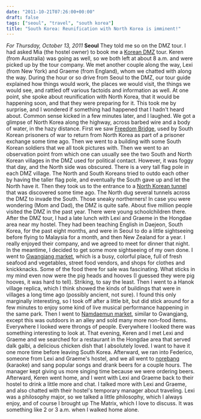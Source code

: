 ```yaml
---
date: "2011-10-21T07:26:00+00:00"
draft: false
tags: ["seoul", "travel", "south korea"]
title: "South Korea: Reunification with North Korea is imminent!"
---
```

*For Thursday, October 13, 2011* **Seoul** They told me so on the DMZ tour. I had asked Mia (the hostel owner) to book me a [Korean DMZ](http://www.google.com/search?pq=dmz&hl;=en&sugexp;=kjrmc&cp;=5&gs;_id=8&xhr;=t&q;=dmz+korea&gs;_sm=&gs;_upl=&bav;=on.2,or.r_gc.r_pw.,cf.osb&biw;=1600&bih;=773&um;=1&ie;=UTF-8&tbm;=isch&source;=og&sa;=N&tab;=wi) tour. Keren (from Australia) was going as well, so we both left at about 8 a.m. and were picked up by the tour company. We met another couple along the way, Lexi (from New York) and Graeme (from England), whom we chatted with along the way. During the hour or so drive from Seoul to the DMZ, our tour guide explained how things would work, the places we would visit, the things we would see, and rattled off various factoids and information as well. At one point, she spoke about reunification with North Korea, that it would be happening soon, and that they were preparing for it. This took me by surprise, and I wondered if something had happened that I hadn't heard about. Common sense kicked in a few minutes later, and I laughed. We got a glimpse of North Korea along the highway, across barbed wire and a body of water, in the hazy distance. First we saw [Freedom Bridge](http://www.google.com/search?pq=dmz&hl;=en&sugexp;=kjrmc&cp;=5&gs;_id=8&xhr;=t&q;=dmz+korea&gs;_sm=&gs;_upl=&bav;=on.2,or.r_gc.r_pw.,cf.osb&biw;=1600&bih;=773&um;=1&ie;=UTF-8&tbm;=isch&source;=og&sa;=N&tab;=wi#um=1&hl;=en&tbm;=isch&sa;=1&q;=freedom+bridge+korea&pbx;=1&oq;=freedom+bridge+korea&aq;=f&aqi;=g1&aql;=1&gs;_sm=e&gs;_upl=607498l610521l0l610694l20l17l0l6l6l0l363l2457l0.4.5.2l11l0&bav;=on.2,or.r_gc.r_pw.,cf.osb&fp;=145fa9497579182d&biw;=1600&bih;=773), used by South Korean prisoners of war to return from North Korea as part of a prisoner exchange some time ago. Then we went to a building with some South Korean soldiers that we all took pictures with. Then we went to an observation point from which one can usually see the two South and North Korean villages in the DMZ used for political contact. However, it was foggy that day, and the North side was obscured. There is a very tall flag pole in each DMZ village. The North and South Koreans tried to outdo each other by having the taller flag pole, and eventually the South gave up and let the North have it. Then they took us to the entrance to a [North Korean tunnel](http://www.google.com/search?pq=dmz&hl;=en&sugexp;=kjrmc&cp;=5&gs;_id=8&xhr;=t&q;=dmz+korea&gs;_sm=&gs;_upl=&bav;=on.2,or.r_gc.r_pw.,cf.osb&biw;=1600&bih;=773&um;=1&ie;=UTF-8&tbm;=isch&source;=og&sa;=N&tab;=wi#um=1&hl;=en&tbm;=isch&sa;=1&q;=north+korea+dmz+tunnel&oq;=north+korea+dmz+tunnel&aq;=f&aqi;=&aql;=1&gs;_sm=e&gs;_upl=13198l13198l4l13400l1l1l0l0l0l0l130l130l0.1l1l0&bav;=on.2,or.r_gc.r_pw.,cf.osb&fp;=145fa9497579182d&biw;=1600&bih;=773) that was discovered some time ago. The North dug several tunnels across the DMZ to invade the South. Those sneaky northerners! In case you were wondering (Mom and Dad), the DMZ is quite safe. About five million people visited the DMZ in the past year. There were young schoolchildren there. After the DMZ tour, I had a late lunch with Lexi and Graeme in the Hongdae area near my hostel. They had been teaching English in Daejeon, South Korea, for the past eight months, and were in Seoul to do a little sightseeing before flying to Malaysia for a month, and then New Zealand for a year. I really enjoyed their company, and we agreed to meet for dinner that night. In the meantime, I decided to get some more sightseeing of my own done. I went to [Gwangjang market](http://www.google.com/search?pq=dmz&hl;=en&sugexp;=kjrmc&cp;=5&gs;_id=8&xhr;=t&q;=dmz+korea&gs;_sm=&gs;_upl=&bav;=on.2,or.r_gc.r_pw.,cf.osb&biw;=1600&bih;=773&um;=1&ie;=UTF-8&tbm;=isch&source;=og&sa;=N&tab;=wi#um=1&hl;=en&tbm;=isch&sa;=1&q;=gwangjang+market&oq;=gwangjang+market&aq;=f&aqi;=g2g-S3g-mS1&aql;=1&gs;_sm=e&gs;_upl=429705l429705l6l430049l1l1l0l0l0l0l140l140l0.1l1l0&bav;=on.2,or.r_gc.r_pw.,cf.osb&fp;=145fa9497579182d&biw;=1600&bih;=773), which is a busy, colorful place, full of fresh seafood and vegetables, street food vendors, and shops for clothes and knickknacks. Some of the food there for sale was fascinating. What sticks in my mind even now were the pig heads and hooves (I guessed they were pig hooves, it was hard to tell). Striking, to say the least. Then I went to a Hanok village replica, which I think showed the kinds of buildings that were in villages a long time ago (possibly ancient, not sure). I found this only marginally interesting, so I took off after a little bit, but did stick around for a few minutes to enjoy some kind of live musical performance happening in the same park. Then I went to [Namdaemun market](http://www.google.com/search?pq=dmz&hl;=en&sugexp;=kjrmc&cp;=5&gs;_id=8&xhr;=t&q;=dmz+korea&gs;_sm=&gs;_upl=&bav;=on.2,or.r_gc.r_pw.,cf.osb&biw;=1600&bih;=773&um;=1&ie;=UTF-8&tbm;=isch&source;=og&sa;=N&tab;=wi#um=1&hl;=en&tbm;=isch&sa;=1&q;=Namdaemun+market&oq;=Namdaemun+market&aq;=f&aqi;=g3g-S7&aql;=1&gs;_sm=e&gs;_upl=8433l9374l10l10644l7l6l0l2l2l1l333l936l0.2.0.2l4l0&bav;=on.2,or.r_gc.r_pw.,cf.osb&fp;=145fa9497579182d&biw;=1600&bih;=773), similar to Gwangjang, except this was outdoors in an alley and sold many more non-food items. Everywhere I looked were throngs of people. Everywhere I looked there was something interesting to look at. That evening, Keren and I met Lexi and Graeme and we searched for a restaurant in the Hongdae area that served dalk galbi, a delicious chicken dish that I absolutely loved. I want to have it one more time before leaving South Korea. Afterward, we ran into Federico, someone from Lexi and Graeme's hostel, and we all went to [norebang](http://www.google.com/search?pq=dmz&hl;=en&sugexp;=kjrmc&cp;=5&gs;_id=8&xhr;=t&q;=dmz+korea&gs;_sm=&gs;_upl=&bav;=on.2,or.r_gc.r_pw.,cf.osb&biw;=1600&bih;=773&um;=1&ie;=UTF-8&tbm;=isch&source;=og&sa;=N&tab;=wi#um=1&hl;=en&tbm;=isch&sa;=1&q;=norebang&oq;=norebang&aq;=f&aqi;=&aql;=1&gs;_sm=e&gs;_upl=186702l187622l12l188260l8l5l0l2l0l0l135l245l0.2l2l0&bav;=on.2,or.r_gc.r_pw.,cf.osb&fp;=145fa9497579182d&biw;=1600&bih;=773) (karaoke) and sang popular songs and drank beers for a couple hours. The manager kept giving us more singing time because we were ordering beers. Afterward, Keren went home, and I went with Lexi and Graeme back to their hostel to drink a little more and chat. I talked more with Lexi and Graeme, and also chatted with their hostel's temporary manager about traveling. Lexi was a philosophy major, so we talked a little philosophy, which I always enjoy, and of course I brought up The Matrix, which I love to discuss. It was something like 2 or 3 a.m. when I walked home alone.
